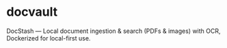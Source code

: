 # docvault
DocStash — Local document ingestion &amp; search (PDFs &amp; images) with OCR, Dockerized for local-first use.
